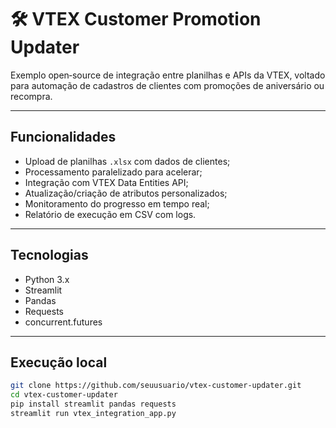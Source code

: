 # 🛠️ VTEX Customer Promotion Updater

Exemplo open‑source de integração entre planilhas e APIs da VTEX, voltado para automação de cadastros de clientes com promoções de aniversário ou recompra.

---

## Funcionalidades

- Upload de planilhas `.xlsx` com dados de clientes;
- Processamento paralelizado para acelerar;
- Integração com VTEX Data Entities API;
- Atualização/criação de atributos personalizados;
- Monitoramento do progresso em tempo real;
- Relatório de execução em CSV com logs.

---

## Tecnologias

- Python 3.x
- Streamlit
- Pandas
- Requests
- concurrent.futures

---

## Execução local

```bash
git clone https://github.com/seuusuario/vtex-customer-updater.git
cd vtex-customer-updater
pip install streamlit pandas requests
streamlit run vtex_integration_app.py
